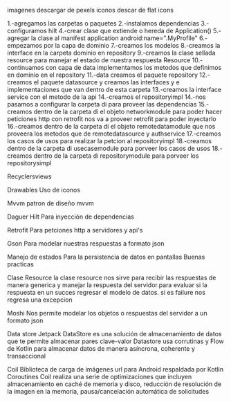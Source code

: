 

imagenes descargar de pexels
iconos descar de flat icons

1.-agregamos las carpetas o paquetes
2.-instalamos dependencias
3.-configuramos hilt
4.-crear clase que extiende o hereda de Application()
5.-agregar la clase al manifest application android:name=".MyProfile"
6.-empezamos por la capa de dominio
7.-creamos los modelos
8.-creamos la interface en la carpeta dominio en repository
9.-creamos la clase sellada resource para manejar el estado de nuestra respuesta Resource
10.-continuamos con capa de data implementamos los metodos que definimos en dominio en el repository
11.-data creamos el paquete repository
12.-creamos el paquete datasource y creamos las interfaces y e implementaciones que van dentro de esta carpeta
13.-creamos la interface service con el metodo de la api
14.-creamos el repositoryimpl
14.-nos pasamos a configurar la carpeta di para proveer las dependencias
15.-creamos dentro de la carpeta di el objeto networkmodule para poder hacer peticiones http con retrofit nos va a proveer retrofit para poder inyectarlo
16.-creamos dentro de la carpeta di el objeto remotedatamodule que nos proveera los metodos que de remotedatasource y authservice
17.-creamos los casos de usos para realizar la petcion al repositoryimpl
18.-creamos dentro de la carpeta di usecasemodule para porveer los casos de usos
18.-creamos dentro de la carpeta di repositorymodule para porveer los repositorysimpl

Recyclersviews

Drawables
Uso de iconos 

Mvvm
patron de diseño mvvm

Daguer Hilt 
Para inyección de dependencias

Retrofit
Para petciones http a servidores y api's

Gson
Para modelar  nuestras respuestas a formato json

Manejo de estados
Para la persistencia de datos en pantallas
Buenas practicas

Clase Resource
la clase resource nos sirve para recibir las respuestas de manera generica <T>
y manejar la respuesta del servidor.para evaluar si la respuesta en un succes regresar el modelo de datos. si es failure 
nos regresa una excepcion

Moshi
Nos permite modelar los objetos o respuestas del servidor a un formato json

Data store
Jetpack DataStore es una solución de almacenamiento de datos que te permite almacenar pares clave-valor
Datastore usa corrutinas y Flow de Kotlin para almacenar datos de manera asíncrona, coherente y transaccional

Coil
Biblioteca de carga de imágenes url para Android respaldada por Kotlin Coroutines
Coil realiza una serie de optimizaciones que incluyen almacenamiento en caché de memoria y disco, reducción de resolución de la imagen en la memoria, pausa/cancelación automática de solicitudes
